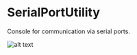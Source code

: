 # SerialPortUtility
Console for communication via serial ports.

![alt text](https://github.com/robertsundstrom/SerialPortUtility/blob/master/Images/Terminal.png "Serial Port Utility: Terminal")
